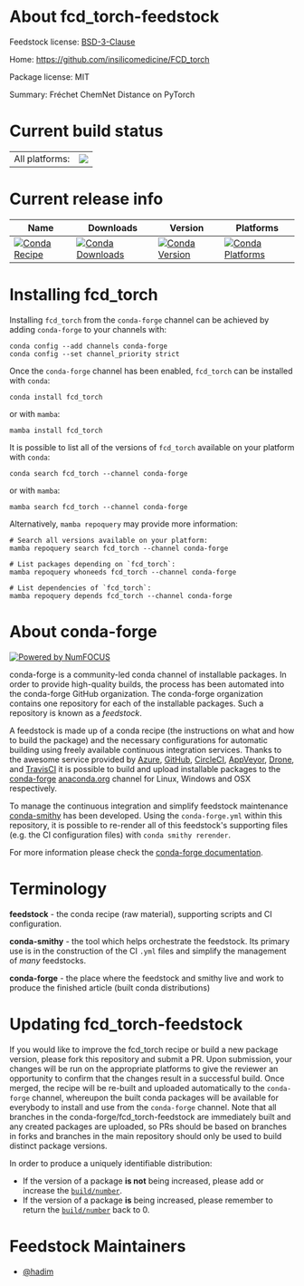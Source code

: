 About fcd_torch-feedstock
=========================

Feedstock license: [BSD-3-Clause](https://github.com/conda-forge/tmp152igo2u-feedstock/blob/main/LICENSE.txt)

Home: https://github.com/insilicomedicine/FCD_torch

Package license: MIT

Summary: Fréchet ChemNet Distance on PyTorch

Current build status
====================


<table><tr><td>All platforms:</td>
    <td>
      <a href="https://dev.azure.com/conda-forge/feedstock-builds/_build/latest?definitionId=None&branchName=main">
        <img src="https://dev.azure.com/conda-forge/feedstock-builds/_apis/build/status/tmp152igo2u-feedstock?branchName=main">
      </a>
    </td>
  </tr>
</table>

Current release info
====================

| Name | Downloads | Version | Platforms |
| --- | --- | --- | --- |
| [![Conda Recipe](https://img.shields.io/badge/recipe-fcd_torch-green.svg)](https://anaconda.org/conda-forge/fcd_torch) | [![Conda Downloads](https://img.shields.io/conda/dn/conda-forge/fcd_torch.svg)](https://anaconda.org/conda-forge/fcd_torch) | [![Conda Version](https://img.shields.io/conda/vn/conda-forge/fcd_torch.svg)](https://anaconda.org/conda-forge/fcd_torch) | [![Conda Platforms](https://img.shields.io/conda/pn/conda-forge/fcd_torch.svg)](https://anaconda.org/conda-forge/fcd_torch) |

Installing fcd_torch
====================

Installing `fcd_torch` from the `conda-forge` channel can be achieved by adding `conda-forge` to your channels with:

```
conda config --add channels conda-forge
conda config --set channel_priority strict
```

Once the `conda-forge` channel has been enabled, `fcd_torch` can be installed with `conda`:

```
conda install fcd_torch
```

or with `mamba`:

```
mamba install fcd_torch
```

It is possible to list all of the versions of `fcd_torch` available on your platform with `conda`:

```
conda search fcd_torch --channel conda-forge
```

or with `mamba`:

```
mamba search fcd_torch --channel conda-forge
```

Alternatively, `mamba repoquery` may provide more information:

```
# Search all versions available on your platform:
mamba repoquery search fcd_torch --channel conda-forge

# List packages depending on `fcd_torch`:
mamba repoquery whoneeds fcd_torch --channel conda-forge

# List dependencies of `fcd_torch`:
mamba repoquery depends fcd_torch --channel conda-forge
```


About conda-forge
=================

[![Powered by
NumFOCUS](https://img.shields.io/badge/powered%20by-NumFOCUS-orange.svg?style=flat&colorA=E1523D&colorB=007D8A)](https://numfocus.org)

conda-forge is a community-led conda channel of installable packages.
In order to provide high-quality builds, the process has been automated into the
conda-forge GitHub organization. The conda-forge organization contains one repository
for each of the installable packages. Such a repository is known as a *feedstock*.

A feedstock is made up of a conda recipe (the instructions on what and how to build
the package) and the necessary configurations for automatic building using freely
available continuous integration services. Thanks to the awesome service provided by
[Azure](https://azure.microsoft.com/en-us/services/devops/), [GitHub](https://github.com/),
[CircleCI](https://circleci.com/), [AppVeyor](https://www.appveyor.com/),
[Drone](https://cloud.drone.io/welcome), and [TravisCI](https://travis-ci.com/)
it is possible to build and upload installable packages to the
[conda-forge](https://anaconda.org/conda-forge) [anaconda.org](https://anaconda.org/)
channel for Linux, Windows and OSX respectively.

To manage the continuous integration and simplify feedstock maintenance
[conda-smithy](https://github.com/conda-forge/conda-smithy) has been developed.
Using the ``conda-forge.yml`` within this repository, it is possible to re-render all of
this feedstock's supporting files (e.g. the CI configuration files) with ``conda smithy rerender``.

For more information please check the [conda-forge documentation](https://conda-forge.org/docs/).

Terminology
===========

**feedstock** - the conda recipe (raw material), supporting scripts and CI configuration.

**conda-smithy** - the tool which helps orchestrate the feedstock.
                   Its primary use is in the construction of the CI ``.yml`` files
                   and simplify the management of *many* feedstocks.

**conda-forge** - the place where the feedstock and smithy live and work to
                  produce the finished article (built conda distributions)


Updating fcd_torch-feedstock
============================

If you would like to improve the fcd_torch recipe or build a new
package version, please fork this repository and submit a PR. Upon submission,
your changes will be run on the appropriate platforms to give the reviewer an
opportunity to confirm that the changes result in a successful build. Once
merged, the recipe will be re-built and uploaded automatically to the
`conda-forge` channel, whereupon the built conda packages will be available for
everybody to install and use from the `conda-forge` channel.
Note that all branches in the conda-forge/fcd_torch-feedstock are
immediately built and any created packages are uploaded, so PRs should be based
on branches in forks and branches in the main repository should only be used to
build distinct package versions.

In order to produce a uniquely identifiable distribution:
 * If the version of a package **is not** being increased, please add or increase
   the [``build/number``](https://docs.conda.io/projects/conda-build/en/latest/resources/define-metadata.html#build-number-and-string).
 * If the version of a package **is** being increased, please remember to return
   the [``build/number``](https://docs.conda.io/projects/conda-build/en/latest/resources/define-metadata.html#build-number-and-string)
   back to 0.

Feedstock Maintainers
=====================

* [@hadim](https://github.com/hadim/)

